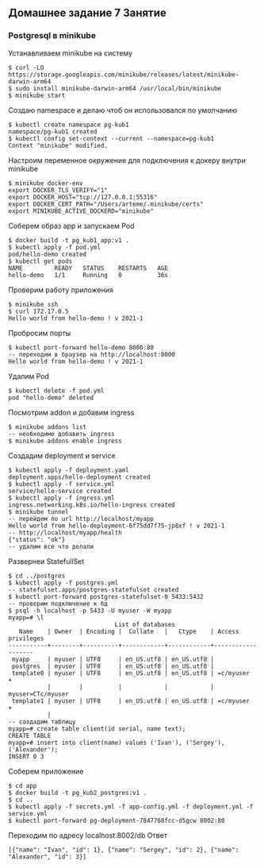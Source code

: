 ## Домашнее задание 7 Занятие


### Postgresql в minikube

Устанавливаем minikube на систему
```shell
$ curl -LO https://storage.googleapis.com/minikube/releases/latest/minikube-darwin-arm64
$ sudo install minikube-darwin-arm64 /usr/local/bin/minikube
$ minikube start
```

Создаю namespace и делаю чтоб он использовался по умолчанию
```shell
$ kubectl create namespace pg-kub1
namespace/pg-kub1 created
$ kubectl config set-context --current --namespace=pg-kub1
Context "minikube" modified.
```

Настроим переменное окружение для подключения к докеру внутри minikube
```shell
$ minikube docker-env
export DOCKER_TLS_VERIFY="1"
export DOCKER_HOST="tcp://127.0.0.1:55316" 
export DOCKER_CERT_PATH="/Users/arteme/.minikube/certs"
export MINIKUBE_ACTIVE_DOCKERD="minikube"
```

Соберем образ app и запускаем Pod
```shell
$ docker build -t pg_kub1_app:v1 .
$ kubectl apply -f pod.yml
pod/hello-demo created 
$ kubectl get pods
NAME         READY   STATUS    RESTARTS   AGE
hello-demo   1/1     Running   0          36s
```

Проверим работу приложения
```shell 
$ minikube ssh
$ curl 172.17.0.5
Hello world from hello-demo ! v 2021-1
```

Пробросим порты
```shell
$ kubectl port-forward hello-demo 8000:80
-- переходим в браузер на http://localhost:8000
Hello world from hello-demo ! v 2021-1
```

Удалим Pod
```shell
$ kubectl delete -f pod.yml
pod "hello-demo" deleted
```

Посмотрим addon и добавим ingress
```shell
$ minikube addons list
-- необходимо добавить ingress
$ minikube addons enable ingress
```

Создадим deployment и service
```shell
$ kubectl apply -f deployment.yaml 
deployment.apps/hello-deployment created
$ kubectl apply -f service.yml    
service/hello-service created
$ kubectl apply -f ingress.yml
ingress.networking.k8s.io/hello-ingress created
$ minikube tunnel
-- перейдем по url http://localhost/myapp
Hello world from hello-deployment-6f75dd7f75-jp8xf ! v 2021-1
-- http://localhost/myapp/health
{"status": "ok"}
-- удалим все что делали
```

Развернеи StatefullSet
```shell
$ cd ../postgres
$ kubectl apply -f postgres.yml
-- statefulset.apps/postgres-statefulset created
$ kubectl port-forward postgres-statefulset-0 5433:5432
-- проверим подключение к бд
$ psql -h localhost -p 5433 -U myuser -W myapp
myapp=# \l
                              List of databases
   Name    | Owner  | Encoding |  Collate   |   Ctype    | Access privileges 
-----------+--------+----------+------------+------------+-------------------
 myapp     | myuser | UTF8     | en_US.utf8 | en_US.utf8 | 
 postgres  | myuser | UTF8     | en_US.utf8 | en_US.utf8 | 
 template0 | myuser | UTF8     | en_US.utf8 | en_US.utf8 | =c/myuser        +
           |        |          |            |            | myuser=CTc/myuser
 template1 | myuser | UTF8     | en_US.utf8 | en_US.utf8 | =c/myuser        +
           | 
-- создадим таблицу
myapp=# create table client(id serial, name text);
CREATE TABLE
myapp=# insert into client(name) values ('Ivan'), ('Sergey'), ('Alexander');
INSERT 0 3
```

Соберем приложение
```shell
$ cd app
$ docker build -t pg_kub2_postgres:v1 .
$ cd ..
$ kubectl apply -f secrets.yml -f app-config.yml -f deployment.yml -f service.yml
$ kubectl port-forward pg-deployment-7847768fcc-d5gcw 8002:80
```

Переходим по адресу localhost:8002/db
Ответ
```shell
[{"name": "Ivan", "id": 1}, {"name": "Sergey", "id": 2}, {"name": "Alexander", "id": 3}]
```
